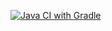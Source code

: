 [![Java CI with Gradle](https://github.com/Lesnichiy221/Selenoid_ooopop/actions/workflows/gradle-publish.yml/badge.svg)](https://github.com/Lesnichiy221/Selenoid_ooopop/actions/workflows/gradle-publish.yml)
